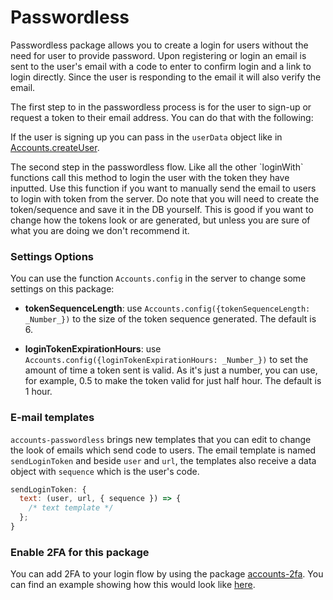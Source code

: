 # Passwordless

Passwordless package allows you to create a login for users without the need for user to provide password. Upon registering or login an email is sent to the user's email with a code to enter to confirm login and a link to login directly. Since the user is responding to the email it will also verify the email.

The first step to in the passwordless process is for the user to sign-up or request a token to their email address. You can do that with the following:
<ApiBox name="Accounts.requestLoginTokenForUser" from="accounts-base"/>

If the user is signing up you can pass in the `userData` object like in [Accounts.createUser](/api/accounts#Accounts-createUser).

<ApiBox name="Meteor.passwordlessLoginWithToken" />
The second step in the passwordless flow. Like all the other `loginWith` functions call this method to login the user with the token they have inputted.

<ApiBox name="Accounts.sendLoginTokenEmail"  from="accounts-base" />
Use this function if you want to manually send the email to users to login with token from the server. Do note that you will need to create the token/sequence and save it in the DB yourself. This is good if you want to change how the tokens look or are generated, but unless you are sure of what you are doing we don't recommend it.

<h3 id="config-options">Settings Options</h3>

You can use the function `Accounts.config` in the server to change some settings on this package:

- **tokenSequenceLength**: use `Accounts.config({tokenSequenceLength: _Number_})` to the size of the token sequence generated. The default is 6.

- **loginTokenExpirationHours**: use `Accounts.config({loginTokenExpirationHours: _Number_})` to set the amount of time a token sent is valid. As it's just a number, you can use, for example, 0.5 to make the token valid for just half hour. The default is 1 hour.

<h3 id="passwordless-email-templates">E-mail templates</h3>

`accounts-passwordless` brings new templates that you can edit to change the look of emails which send code to users. The email template is named `sendLoginToken` and beside `user` and `url`, the templates also receive a data object with `sequence` which is the user's code.

```javascript
sendLoginToken: {
  text: (user, url, { sequence }) => {
    /* text template */
  };
}
```

<h3 id="enabling-2fa">Enable 2FA for this package</h3>

You can add 2FA to your login flow by using the package [accounts-2fa](./accounts-2fa.md).
You can find an example showing how this would look like [here](./accounts-2fa.md#working-with-accounts-passwordless).
